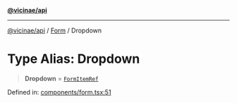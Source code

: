 [**@vicinae/api**](../../../../README.md)

***

[@vicinae/api](../../../../README.md) / [Form](../README.md) / Dropdown

# Type Alias: Dropdown

> **Dropdown** = [`FormItemRef`](../../../../type-aliases/FormItemRef.md)

Defined in: [components/form.tsx:51](https://github.com/vicinaehq/vicinae/blob/c742d5fc509336339909dd669955b863f086bf4e/api/src/api/components/form.tsx#L51)
